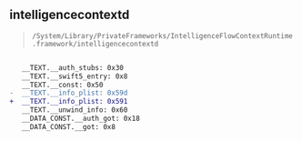 ## intelligencecontextd

> `/System/Library/PrivateFrameworks/IntelligenceFlowContextRuntime.framework/intelligencecontextd`

```diff

   __TEXT.__auth_stubs: 0x30
   __TEXT.__swift5_entry: 0x8
   __TEXT.__const: 0x50
-  __TEXT.__info_plist: 0x59d
+  __TEXT.__info_plist: 0x591
   __TEXT.__unwind_info: 0x60
   __DATA_CONST.__auth_got: 0x18
   __DATA_CONST.__got: 0x8

```
